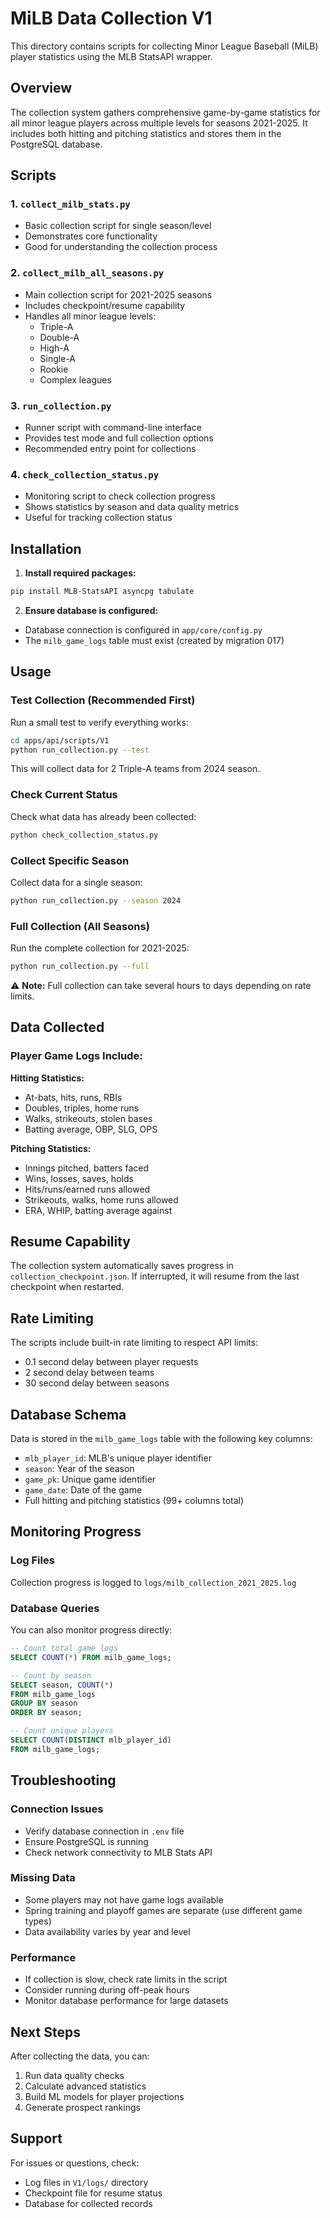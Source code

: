 # MiLB Data Collection V1

This directory contains scripts for collecting Minor League Baseball (MiLB) player statistics using the MLB StatsAPI wrapper.

## Overview

The collection system gathers comprehensive game-by-game statistics for all minor league players across multiple levels for seasons 2021-2025. It includes both hitting and pitching statistics and stores them in the PostgreSQL database.

## Scripts

### 1. `collect_milb_stats.py`
- Basic collection script for single season/level
- Demonstrates core functionality
- Good for understanding the collection process

### 2. `collect_milb_all_seasons.py`
- Main collection script for 2021-2025 seasons
- Includes checkpoint/resume capability
- Handles all minor league levels:
  - Triple-A
  - Double-A
  - High-A
  - Single-A
  - Rookie
  - Complex leagues

### 3. `run_collection.py`
- Runner script with command-line interface
- Provides test mode and full collection options
- Recommended entry point for collections

### 4. `check_collection_status.py`
- Monitoring script to check collection progress
- Shows statistics by season and data quality metrics
- Useful for tracking collection status

## Installation

1. **Install required packages:**
```bash
pip install MLB-StatsAPI asyncpg tabulate
```

2. **Ensure database is configured:**
- Database connection is configured in `app/core/config.py`
- The `milb_game_logs` table must exist (created by migration 017)

## Usage

### Test Collection (Recommended First)

Run a small test to verify everything works:

```bash
cd apps/api/scripts/V1
python run_collection.py --test
```

This will collect data for 2 Triple-A teams from 2024 season.

### Check Current Status

Check what data has already been collected:

```bash
python check_collection_status.py
```

### Collect Specific Season

Collect data for a single season:

```bash
python run_collection.py --season 2024
```

### Full Collection (All Seasons)

Run the complete collection for 2021-2025:

```bash
python run_collection.py --full
```

⚠️ **Note:** Full collection can take several hours to days depending on rate limits.

## Data Collected

### Player Game Logs Include:

**Hitting Statistics:**
- At-bats, hits, runs, RBIs
- Doubles, triples, home runs
- Walks, strikeouts, stolen bases
- Batting average, OBP, SLG, OPS

**Pitching Statistics:**
- Innings pitched, batters faced
- Wins, losses, saves, holds
- Hits/runs/earned runs allowed
- Strikeouts, walks, home runs allowed
- ERA, WHIP, batting average against

## Resume Capability

The collection system automatically saves progress in `collection_checkpoint.json`. If interrupted, it will resume from the last checkpoint when restarted.

## Rate Limiting

The scripts include built-in rate limiting to respect API limits:
- 0.1 second delay between player requests
- 2 second delay between teams
- 30 second delay between seasons

## Database Schema

Data is stored in the `milb_game_logs` table with the following key columns:
- `mlb_player_id`: MLB's unique player identifier
- `season`: Year of the season
- `game_pk`: Unique game identifier
- `game_date`: Date of the game
- Full hitting and pitching statistics (99+ columns total)

## Monitoring Progress

### Log Files
Collection progress is logged to `logs/milb_collection_2021_2025.log`

### Database Queries
You can also monitor progress directly:

```sql
-- Count total game logs
SELECT COUNT(*) FROM milb_game_logs;

-- Count by season
SELECT season, COUNT(*)
FROM milb_game_logs
GROUP BY season
ORDER BY season;

-- Count unique players
SELECT COUNT(DISTINCT mlb_player_id)
FROM milb_game_logs;
```

## Troubleshooting

### Connection Issues
- Verify database connection in `.env` file
- Ensure PostgreSQL is running
- Check network connectivity to MLB Stats API

### Missing Data
- Some players may not have game logs available
- Spring training and playoff games are separate (use different game types)
- Data availability varies by year and level

### Performance
- If collection is slow, check rate limits in the script
- Consider running during off-peak hours
- Monitor database performance for large datasets

## Next Steps

After collecting the data, you can:
1. Run data quality checks
2. Calculate advanced statistics
3. Build ML models for player projections
4. Generate prospect rankings

## Support

For issues or questions, check:
- Log files in `V1/logs/` directory
- Checkpoint file for resume status
- Database for collected records